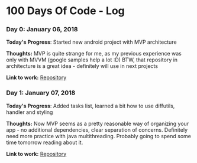 # 100 Days Of Code - Log

### Day 0: January 06, 2018

**Today's Progress**: Started new android project with MVP architecture

**Thoughts:** MVP is quite strange for me, as my previous experience was only with MVVM (google samples help a lot :D)
BTW, that repository in architecture is a great idea - definitely will use in next projects

**Link to work:** [Repository](https://github.com/AndrewHamster/todo-app-mvp)

### Day 1: January 07, 2018

**Today's Progress**: Added tasks list, learned a bit how to use diffutils, handler and styling

**Thoughts:** Now MVP seems as a pretty reasonable way of organizing your app - no additional dependencies, clear separation of concerns.
Definitely need more practice with java multithreading. Probably going to spend some time tomorrow reading about it. 

**Link to work:** [Repository](https://github.com/AndrewHamster/todo-app-mvp)

